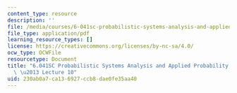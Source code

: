 ```yaml
---
content_type: resource
description: ''
file: /media/courses/6-041sc-probabilistic-systems-analysis-and-applied-probability-fall-2013/230ab0a7ca136927ccb8dae0fe35aa40_MIT6_041SCF13_lec10_300k.mp4.pdf
file_type: application/pdf
learning_resource_types: []
license: https://creativecommons.org/licenses/by-nc-sa/4.0/
ocw_type: OCWFile
resourcetype: Document
title: "6.041SC Probabilistic Systems Analysis and Applied Probability, Fall 2013Transcript\
  \ \u2013 Lecture 10"
uid: 230ab0a7-ca13-6927-ccb8-dae0fe35aa40
---
```


